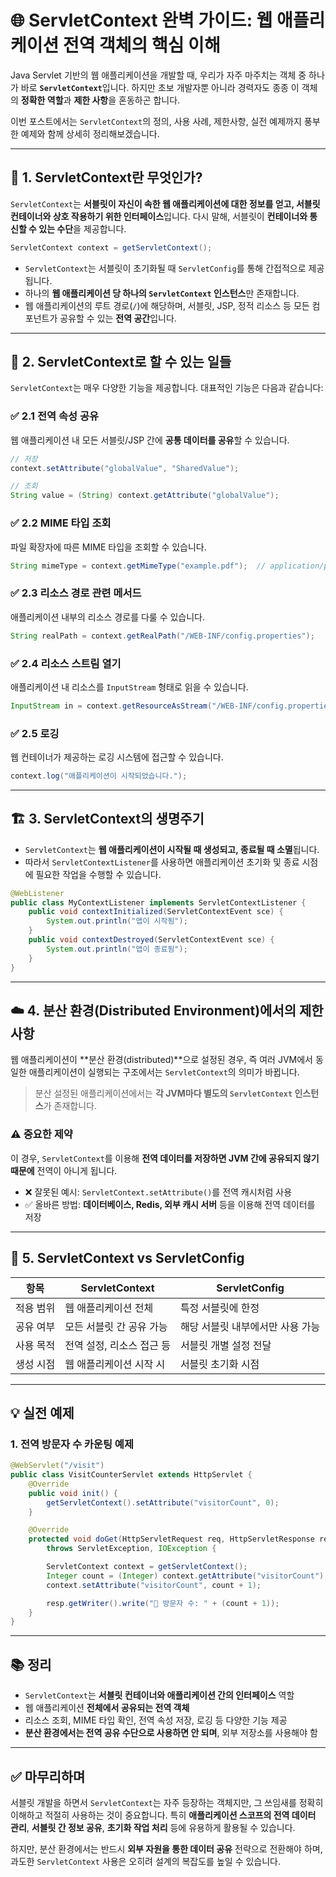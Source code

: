 # 🌐 ServletContext 완벽 가이드: 웹 애플리케이션 전역 객체의 핵심 이해

Java Servlet 기반의 웹 애플리케이션을 개발할 때, 우리가 자주 마주치는 객체 중 하나가 바로 <Strong>`ServletContext`</Strong>입니다. 하지만 초보 개발자뿐 아니라 경력자도 종종 이 객체의 **정확한 역할**과 **제한 사항**을 혼동하곤 합니다.

이번 포스트에서는 `ServletContext`의 정의, 사용 사례, 제한사항, 실전 예제까지 풍부한 예제와 함께 상세히 정리해보겠습니다.

---

## 📌 1. ServletContext란 무엇인가?

`ServletContext`는 **서블릿이 자신이 속한 웹 애플리케이션에 대한 정보를 얻고, 서블릿 컨테이너와 상호 작용하기 위한 인터페이스**입니다. 다시 말해, 서블릿이 **컨테이너와 통신할 수 있는 수단**을 제공합니다.

```java
ServletContext context = getServletContext();
```

* `ServletContext`는 서블릿이 초기화될 때 `ServletConfig`를 통해 간접적으로 제공됩니다.
* 하나의 **웹 애플리케이션 당 하나의 `ServletContext` 인스턴스**만 존재합니다.
* 웹 애플리케이션의 루트 경로(`/`)에 해당하며, 서블릿, JSP, 정적 리소스 등 모든 컴포넌트가 공유할 수 있는 **전역 공간**입니다.

---

## 🧠 2. ServletContext로 할 수 있는 일들

`ServletContext`는 매우 다양한 기능을 제공합니다. 대표적인 기능은 다음과 같습니다:

### ✅ 2.1 전역 속성 공유

웹 애플리케이션 내 모든 서블릿/JSP 간에 **공통 데이터를 공유**할 수 있습니다.

```java
// 저장
context.setAttribute("globalValue", "SharedValue");

// 조회
String value = (String) context.getAttribute("globalValue");
```

### ✅ 2.2 MIME 타입 조회

파일 확장자에 따른 MIME 타입을 조회할 수 있습니다.

```java
String mimeType = context.getMimeType("example.pdf");  // application/pdf
```

### ✅ 2.3 리소스 경로 관련 메서드

애플리케이션 내부의 리소스 경로를 다룰 수 있습니다.

```java
String realPath = context.getRealPath("/WEB-INF/config.properties");
```

### ✅ 2.4 리소스 스트림 열기

애플리케이션 내 리소스를 `InputStream` 형태로 읽을 수 있습니다.

```java
InputStream in = context.getResourceAsStream("/WEB-INF/config.properties");
```

### ✅ 2.5 로깅

웹 컨테이너가 제공하는 로깅 시스템에 접근할 수 있습니다.

```java
context.log("애플리케이션이 시작되었습니다.");
```

---

## 🏗️ 3. ServletContext의 생명주기

* `ServletContext`는 **웹 애플리케이션이 시작될 때 생성되고, 종료될 때 소멸**됩니다.
* 따라서 `ServletContextListener`를 사용하면 애플리케이션 초기화 및 종료 시점에 필요한 작업을 수행할 수 있습니다.

```java
@WebListener
public class MyContextListener implements ServletContextListener {
    public void contextInitialized(ServletContextEvent sce) {
        System.out.println("앱이 시작됨");
    }
    public void contextDestroyed(ServletContextEvent sce) {
        System.out.println("앱이 종료됨");
    }
}
```

---

## ☁️ 4. 분산 환경(Distributed Environment)에서의 제한 사항

웹 애플리케이션이 \*\*분산 환경(distributed)\*\*으로 설정된 경우, 즉 여러 JVM에서 동일한 애플리케이션이 실행되는 구조에서는 `ServletContext`의 의미가 바뀝니다.

> 분산 설정된 애플리케이션에서는 **각 JVM마다 별도의 `ServletContext` 인스턴스**가 존재합니다.

### ⚠️ 중요한 제약

이 경우, `ServletContext`를 이용해 **전역 데이터를 저장하면 JVM 간에 공유되지 않기 때문에** 전역이 아니게 됩니다.

* ❌ 잘못된 예시: `ServletContext.setAttribute()`를 전역 캐시처럼 사용
* ✅ 올바른 방법: **데이터베이스, Redis, 외부 캐시 서버** 등을 이용해 전역 데이터를 저장

---

## 🧩 5. ServletContext vs ServletConfig

| 항목    | ServletContext  | ServletConfig      |
| ----- | --------------- | ------------------ |
| 적용 범위 | 웹 애플리케이션 전체     | 특정 서블릿에 한정         |
| 공유 여부 | 모든 서블릿 간 공유 가능  | 해당 서블릿 내부에서만 사용 가능 |
| 사용 목적 | 전역 설정, 리소스 접근 등 | 서블릿 개별 설정 전달       |
| 생성 시점 | 웹 애플리케이션 시작 시   | 서블릿 초기화 시점         |

---

## 💡 실전 예제

### 1. 전역 방문자 수 카운팅 예제

```java
@WebServlet("/visit")
public class VisitCounterServlet extends HttpServlet {
    @Override
    public void init() {
        getServletContext().setAttribute("visitorCount", 0);
    }

    @Override
    protected void doGet(HttpServletRequest req, HttpServletResponse resp)
        throws ServletException, IOException {

        ServletContext context = getServletContext();
        Integer count = (Integer) context.getAttribute("visitorCount");
        context.setAttribute("visitorCount", count + 1);

        resp.getWriter().write("👥 방문자 수: " + (count + 1));
    }
}
```

---

## 📚 정리

* `ServletContext`는 **서블릿 컨테이너와 애플리케이션 간의 인터페이스** 역할
* 웹 애플리케이션 **전체에서 공유되는 전역 객체**
* 리소스 조회, MIME 타입 확인, 전역 속성 저장, 로깅 등 다양한 기능 제공
* **분산 환경에서는 전역 공유 수단으로 사용하면 안 되며**, 외부 저장소를 사용해야 함

---

## ✅ 마무리하며

서블릿 개발을 하면서 `ServletContext`는 자주 등장하는 객체지만, 그 쓰임새를 정확히 이해하고 적절히 사용하는 것이 중요합니다. 특히 **애플리케이션 스코프의 전역 데이터 관리**, **서블릿 간 정보 공유**, **초기화 작업 처리** 등에 유용하게 활용될 수 있습니다.

하지만, 분산 환경에서는 반드시 **외부 자원을 통한 데이터 공유** 전략으로 전환해야 하며, 과도한 `ServletContext` 사용은 오히려 설계의 복잡도를 높일 수 있습니다.


